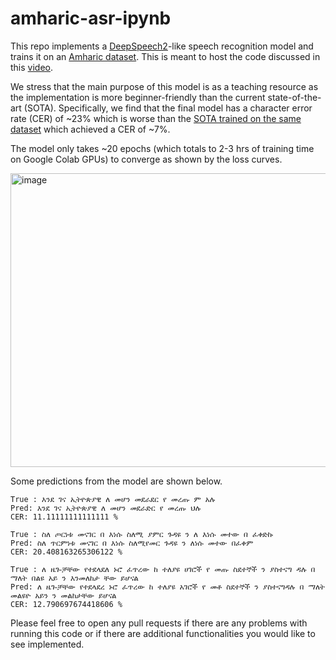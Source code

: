 # amharic-asr-ipynb

This repo implements a [DeepSpeech2](https://arxiv.org/pdf/1512.02595)-like speech recognition model and trains it on an [Amharic dataset](https://github.com/getalp/ALFFA_PUBLIC/tree/master/ASR/AMHARIC). This is meant to host the code discussed in this [video]().

We stress that the main purpose of this model is as a teaching resource as the implementation is more beginner-friendly than the current state-of-the-art (SOTA). Specifically, we find that the final model has a character error rate (CER) of ~23% which is worse than the [SOTA trained on the same dataset](https://huggingface.co/agkphysics/wav2vec2-large-xlsr-53-amharic) which achieved a CER of ~7%. 

The model only takes ~20 epochs (which totals to 2-3 hrs of training time on Google Colab GPUs) to converge as shown by the loss curves.

<img width="846" height="470" alt="image" src="https://github.com/user-attachments/assets/50c79451-93b0-4945-aefe-c86ec76d0381" />


Some predictions from the model are shown below.

```
True : እንደ ገና ኢትዮጵያዊ ለ መሆን መደራደር የ መረጡ ም አሉ
Pred: እንደ ገና ኢትዮጵያዊ ለ መሆን መደራድር የ መረጡ ህሉ
CER: 11.11111111111111 %

True : ስለ ጦርነቱ መናገር በ እነሱ ስለሚ ያምር ጉዳዩ ን ለ እነሱ መተው በ ፈቀድኩ
Pred: ስለ ጥርምነቱ መናገር በ እነሱ ስለሚየመር ጉዳዩ ን ለነሱ መተው በፈቀም
CER: 20.408163265306122 %

True : ለ ዜጐቻቸው የተደላደለ ኑሮ ፈጥረው ከ ተለያዩ ሀገሮች የ መጡ ስደተኞች ን ያስተናግ ዳሉ በ ማለት በልዩ አይ ን እንመለከታ ቸው ይሆናል
Pred: ለ ዜጐቻቸው የተደላደረ ኑሮ ፈጥረው ከ ተለያዩ አገሮች የ መቶ ስደተኞች ን ያስተናግዳሉ በ ማለት መልዩዮ አይን ን መልከታቸው ይሆናል
CER: 12.790697674418606 %
```

Please feel free to open any pull requests if there are any problems with running this code or if there are additional functionalities you would like to see implemented.
